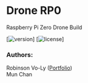 # Drone RP0
Raspberry Pi Zero Drone Build

[![version](https://img.shields.io/badge/status-alpha-red.svg)]	[![license](https://img.shields.io/github/license/mashape/apistatus.svg?maxAge=2592000)]

### Authors:
Robinson Vo-Ly ([Portfolio](http://www.robinsonvoly.com/ "Robinson's Portfolio"))  
Mun Chan